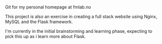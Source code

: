 Git for my personal homepage at fmlab.no

This project is also an exercise in creating a full stack website using Nginx, MySQL and the Flask framework.

I'm currently in the initial brainstorming and learning phase, expecting to pick this up as i learn more about Flask.
